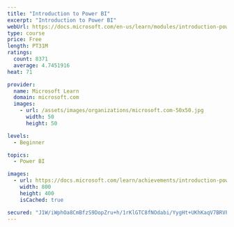 ```yaml
---
title: "Introduction to Power BI"
excerpt: "Introduction to Power BI"
webUrl: https://docs.microsoft.com/en-us/learn/modules/introduction-power-bi/
type: course
price: Free
length: PT31M
ratings:
  count: 8371
  average: 4.7451916
heat: 71

provider:
  name: Microsoft Learn
  domain: microsoft.com
  images:
    - url: /assets/images/organizations/microsoft.com-50x50.jpg
      width: 50
      height: 50

levels:
  - Beginner

topics:
  - Power BI

images:
  - url: https://docs.microsoft.com/learn/achievements/introduction-power-bi-social.png
    width: 800
    height: 400
    isCached: true

secured: "J1W/iWphOa8CmBfzS9DopZru+h/1rKlGTC8fNOdabi/YygHt+UKhKaqV7BRVPBisOhlOTopqeVCpFabKpfpgZkeIf0Y5BQiQAwmxqJncs0YizMjuZ+g8quef+CVBytKfOCyisFWtyisV36HIy+ow5rv0j40oIo+O9B5ViU2ikE2XOgAjvgTdUY3PXns6xISzbioaVnPLNzrxNpOvOCFeEjo8Vx3ZkcTGNj6zZYMN5JM1T+fXHSMXrO+xDRLC2dfGDq6FD2n3p4TdODtYoPaoLW2xOm1eB5HoVHfwQ2TGXMK+P2AhIrucEJ16CNn/aR8T1fCPcRGY3r3+S4xVRiwL5UWS8Fh8IzzMIK/6Ir9X5oqLDkTfCvZJNhdzy01ACFo4zjBvN6UYOhQDyrbOLqdHcPzdDfQQVLJUPRsCzAxSo3k=;PwIpZUYsRQSRZb6SMxQuoQ=="
---
```


